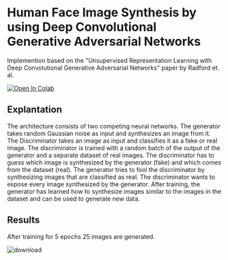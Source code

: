 # Human Face Image Synthesis by using Deep Convolutional Generative Adversarial Networks

Implemention based on the "Unsupervised Representation Learning with Deep Convolutional Generative Adversarial Networks" paper by Radford et. al.

[![Open In Colab](https://colab.research.google.com/assets/colab-badge.svg)]([https://colab.research.google.com/github/googlecolab/colabtools/blob/master/notebooks/colab-github-demo.ipynb](https://colab.research.google.com/drive/1V6AZJMGBqD0-hVZ0nYAgcQ_FUxbYUHrs?usp=sharing))

## Explantation
The architecture consists of two competing neural networks. The generator takes random Gaussian noise as input and synthesizes an image from it. The Discriminator takes an image as input and classifies it as a fake or real image. The discriminator is trained with a random batch of the output of the generator and a separate dataset of real images. The discriminator has to guess which image is synthesized by the generator (fake) and which comes from the dataset (real). The generator tries to fool the discriminator by synthesizing images that are classified as real. The discriminator wants to expose every image synthesized by the generator. After training, the generator has learned how to synthesize images similar to the images in the dataset and can be used to generate new data.

## Results
After training for 5 epochs 25 images are generated.

![download](https://github.com/user-attachments/assets/1c6fdeab-8fda-4426-ab03-0388583fe020)
